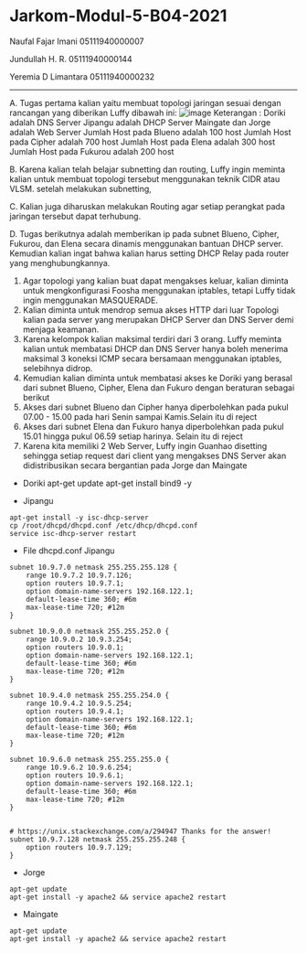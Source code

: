# Jarkom-Modul-5-B04-2021

Naufal Fajar Imani             05111940000007

Jundullah H. R.                05111940000144

Yeremia D Limantara            05111940000232

---

A. Tugas pertama kalian yaitu membuat topologi jaringan sesuai dengan rancangan yang diberikan Luffy dibawah ini:
![image](https://user-images.githubusercontent.com/40772378/145680897-ff9e544d-c519-4485-8201-6ef1dbf2fbfe.png)
Keterangan :   Doriki adalah DNS Server
               Jipangu adalah DHCP Server
               Maingate dan Jorge adalah Web Server
               Jumlah Host pada Blueno adalah 100 host
               Jumlah Host pada Cipher adalah 700 host
               Jumlah Host pada Elena adalah 300 host
               Jumlah Host pada Fukurou adalah 200 host


B. Karena kalian telah belajar subnetting dan routing, Luffy ingin meminta kalian untuk membuat topologi tersebut menggunakan teknik CIDR atau VLSM. setelah melakukan subnetting, 

C. Kalian juga diharuskan melakukan Routing agar setiap perangkat pada jaringan tersebut dapat terhubung.

D. Tugas berikutnya adalah memberikan ip pada subnet Blueno, Cipher, Fukurou, dan Elena secara dinamis menggunakan bantuan DHCP server. Kemudian kalian ingat bahwa kalian harus setting DHCP Relay pada router yang menghubungkannya.


1. Agar topologi yang kalian buat dapat mengakses keluar, kalian diminta untuk mengkonfigurasi Foosha menggunakan iptables, tetapi Luffy tidak ingin menggunakan MASQUERADE.
2. Kalian diminta untuk mendrop semua akses HTTP dari luar Topologi kalian pada server yang merupakan DHCP Server dan DNS Server demi menjaga keamanan.
3. Karena kelompok kalian maksimal terdiri dari 3 orang. Luffy meminta kalian untuk membatasi DHCP dan DNS Server hanya boleh menerima maksimal 3 koneksi ICMP secara bersamaan menggunakan iptables, selebihnya didrop.
4. Kemudian kalian diminta untuk membatasi akses ke Doriki yang berasal dari subnet Blueno, Cipher, Elena dan Fukuro dengan beraturan sebagai berikut
5. Akses dari subnet Blueno dan Cipher hanya diperbolehkan pada pukul 07.00 - 15.00 pada hari Senin sampai Kamis.Selain itu di reject
6. Akses dari subnet Elena dan Fukuro hanya diperbolehkan pada pukul 15.01 hingga pukul 06.59 setiap harinya. Selain itu di reject
7. Karena kita memiliki 2 Web Server, Luffy ingin Guanhao disetting sehingga setiap request dari client yang mengakses DNS Server akan didistribusikan secara bergantian pada Jorge dan Maingate

* Doriki
apt-get update
apt-get install bind9 -y

* Jipangu
```apt-get update
apt-get install -y isc-dhcp-server
cp /root/dhcpd/dhcpd.conf /etc/dhcp/dhcpd.conf
service isc-dhcp-server restart
```

* File dhcpd.conf Jipangu
```
subnet 10.9.7.0 netmask 255.255.255.128 {
	range 10.9.7.2 10.9.7.126;
	option routers 10.9.7.1;
	option domain-name-servers 192.168.122.1;
	default-lease-time 360; #6m
	max-lease-time 720; #12m
}

subnet 10.9.0.0 netmask 255.255.252.0 {
	range 10.9.0.2 10.9.3.254;
	option routers 10.9.0.1;
	option domain-name-servers 192.168.122.1;
	default-lease-time 360; #6m
	max-lease-time 720; #12m
}

subnet 10.9.4.0 netmask 255.255.254.0 {
	range 10.9.4.2 10.9.5.254;
	option routers 10.9.4.1;
	option domain-name-servers 192.168.122.1;
	default-lease-time 360; #6m
	max-lease-time 720; #12m
}

subnet 10.9.6.0 netmask 255.255.255.0 {
	range 10.9.6.2 10.9.6.254;
	option routers 10.9.6.1;
	option domain-name-servers 192.168.122.1;
	default-lease-time 360; #6m
	max-lease-time 720; #12m
}


# https://unix.stackexchange.com/a/294947 Thanks for the answer!
subnet 10.9.7.128 netmask 255.255.255.248 {
	option routers 10.9.7.129;
}
```
* Jorge
```
apt-get update
apt-get install -y apache2 && service apache2 restart
```

* Maingate
```
apt-get update
apt-get install -y apache2 && service apache2 restart
```

